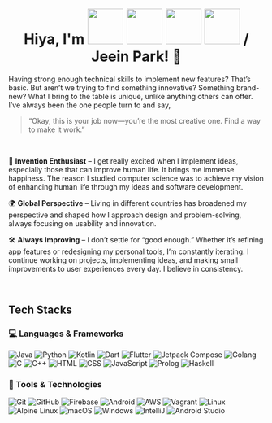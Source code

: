 <h1 align="center">
  Hiya, I'm 
  <img src="https://media.giphy.com/media/oqCQ8EeERIY6NytEDm/giphy.gif" width="70"> 
  <img src="https://media.giphy.com/media/TOLuAEdmOj1dTIKNkB/giphy.gif" width="70"> 
  <img src="https://media.giphy.com/media/TOLuAEdmOj1dTIKNkB/giphy.gif" width="70"> 
  <img src="https://media.giphy.com/media/EnOZd2heOezVbBXWlJ/giphy.gif" width="70"> 
  / Jeein Park! 👋
</h1>

Having strong enough technical skills to implement new features? That’s basic.
But aren’t we trying to find something innovative? Something brand-new?
What I bring to the table is unique, unlike anything others can offer.
I’ve always been the one people turn to and say, 
> “Okay, this is your job now—you’re the most creative one. Find a way to make it work.”

<br>

📱 **Invention Enthusiast** – I get really excited when I implement ideas, especially those that can improve human life. It brings me immense happiness. The reason I studied computer science was to achieve my vision of enhancing human life through my ideas and software development.

🌍 **Global Perspective** – Living in different countries has broadened my perspective and shaped how I approach design and problem-solving, always focusing on usability and innovation.

🛠 **Always Improving** – I don’t settle for “good enough.” Whether it’s refining app features or redesigning my personal tools, I’m constantly iterating. I continue working on projects, implementing ideas, and making small improvements to user experiences every day. I believe in consistency.

<br> 


## Tech Stacks

### 💻 Languages & Frameworks 

![Java](https://img.shields.io/badge/Java-%23ED8B00.svg?style=for-the-badge&logo=java&logoColor=white&labelColor=3ea1b5&fontWeight=bold)
![Python](https://img.shields.io/badge/Python-%233776AB.svg?style=for-the-badge&logo=python&logoColor=fabf0c)
![Kotlin](https://img.shields.io/badge/Kotlin-%238b4fe0.svg?style=for-the-badge&logo=kotlin&logoColor=ff9729)
![Dart](https://img.shields.io/badge/Dart-%230366a8.svg?style=for-the-badge&logo=dart&logoColor=5ebeff)
![Flutter](https://img.shields.io/badge/Flutter-%234eb0f2.svg?style=for-the-badge&logo=flutter&logoColor=02569B)
![Jetpack Compose](https://img.shields.io/badge/Jetpack%20Compose-%233eb051.svg?style=for-the-badge&logo=jetpack-compose&logoColor=434dd9)
![Golang](https://img.shields.io/badge/Golang-%2300ADD8.svg?style=for-the-badge&logo=go&logoColor=f5d9ba)
![C](https://img.shields.io/badge/C-%2300599C.svg?style=for-the-badge&logo=c&logoColor=b3d3e8)
![C++](https://img.shields.io/badge/C++-%2300599C.svg?style=for-the-badge&logo=c%2B%2B&logoColor=b3d3e8)
![HTML](https://img.shields.io/badge/HTML-%23E34F26.svg?style=for-the-badge&logo=html5&logoColor=white)
![CSS](https://img.shields.io/badge/CSS-%231572B6.svg?style=for-the-badge&logo=css3&logoColor=white)
![JavaScript](https://img.shields.io/badge/JavaScript-%23333634.svg?style=for-the-badge&logo=javascript&logoColor=F7DF1E)
![Prolog](https://img.shields.io/badge/Prolog-%23fa530c.svg?style=for-the-badge&logoColor=white&labelColor=fa530c&fontWeight=bold)
![Haskell](https://img.shields.io/badge/Haskell-%235D4F85.svg?style=for-the-badge&logo=haskell&logoColor=d8b6f0)


### 🧪 Tools & Technologies 

![Git](https://img.shields.io/badge/Git-%23f0ede1.svg?style=for-the-badge&logo=git&logoColor=F05032)
![GitHub](https://img.shields.io/badge/GitHub-%23333634.svg?style=for-the-badge&logo=github&logoColor=f0ede1)
![Firebase](https://img.shields.io/badge/Firebase-%23f76d11.svg?style=for-the-badge&logo=firebase&logoColor=FCC624)
![Android](https://img.shields.io/badge/Android-%2334A853.svg?style=for-the-badge&logo=android&logoColor=white)
![AWS](https://img.shields.io/badge/AWS-%23232F3E.svg?style=for-the-badge&logo=amazonwebservices&logoColor=FF9900)
![Vagrant](https://img.shields.io/badge/Vagrant-%23a8c8f0.svg?style=for-the-badge&logo=vagrant&logoColor=1d59db)
![Linux](https://img.shields.io/badge/Linux-%23FCC624.svg?style=for-the-badge&logo=linux&logoColor=333634)
![Alpine Linux](https://img.shields.io/badge/alpine%20Linux-%230D597F.svg?style=for-the-badge&logo=alpinelinux&logoColor=)
![macOS](https://img.shields.io/badge/mac%20OS-%23999999.svg?style=for-the-badge&logo=apple&logoColor=white)
![Windows](https://img.shields.io/badge/Windows-%232740ba.svg?style=for-the-badge&logo=windows&logoColor=white)
![IntelliJ](https://img.shields.io/badge/intelliJ-%23f01d67.svg?style=for-the-badge&logo=intellijidea&logoColor=7d99f0)
![Android Studio](https://img.shields.io/badge/Android%20studio-%230d89e0.svg?style=for-the-badge&logo=androidstudio&logoColor=3DDC84)


